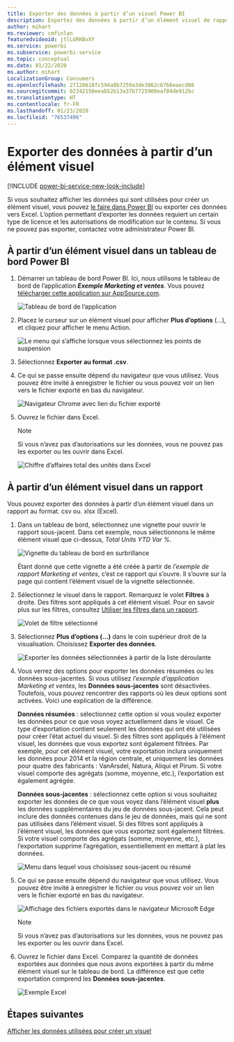```yaml
---
title: Exporter des données à partir d’un visuel Power BI
description: Exportez des données à partir d’un élément visuel de rapport et d’un élément visuel de tableau de bord et affichez-les dans Excel.
author: mihart
ms.reviewer: cmfinlan
featuredvideoid: jtlLGRKBvXY
ms.service: powerbi
ms.subservice: powerbi-service
ms.topic: conceptual
ms.date: 01/22/2020
ms.author: mihart
LocalizationGroup: Consumers
ms.openlocfilehash: 27128618fc594a8b7259a3de3862c6766eaecd86
ms.sourcegitcommit: 02342150eeab52b13a37b7725900eaf84de912bc
ms.translationtype: HT
ms.contentlocale: fr-FR
ms.lasthandoff: 01/23/2020
ms.locfileid: "76537496"
---
```

# <a name="export-data-from-a-visual"></a>Exporter des données à partir d’un élément visuel

[!INCLUDE [power-bi-service-new-look-include](../includes/power-bi-service-new-look-include.md)]

Si vous souhaitez afficher les données qui sont utilisées pour créer un élément visuel, vous pouvez [le faire dans Power BI](end-user-show-data.md) ou exporter ces données vers Excel. L’option permettant d’exporter les données requiert un certain type de licence et les autorisations de modification sur le contenu. Si vous ne pouvez pas exporter, contactez votre administrateur Power BI. 

## <a name="from-a-visual-on-a-power-bi-dashboard"></a>À partir d’un élément visuel dans un tableau de bord Power BI

1. Démarrer un tableau de bord Power BI. Ici, nous utilisons le tableau de bord de l’application ***Exemple Marketing et ventes***. Vous pouvez [télécharger cette application sur AppSource.com](https://appsource.microsoft.com/product/power-bi/microsoft-retail-analysis-sample.salesandmarketingsample-preview?flightCodes=e2b06c7a-a438-4d99-9eb6-4324ce87f282).

    ![Tableau de bord de l’application](media/end-user-export/power-bi-dashboards.png)

2. Placez le curseur sur un élément visuel pour afficher **Plus d’options** (...), et cliquez pour afficher le menu Action.

    ![Le menu qui s’affiche lorsque vous sélectionnez les points de suspension](media/end-user-export/power-bi-options-menu.png)

3. Sélectionnez **Exporter au format .csv**.

4. Ce qui se passe ensuite dépend du navigateur que vous utilisez. Vous pouvez être invité à enregistrer le fichier ou vous pouvez voir un lien vers le fichier exporté en bas du navigateur. 

    ![Navigateur Chrome avec lien du fichier exporté](media/end-user-export/power-bi-dashboard-exports.png)

5. Ouvrez le fichier dans Excel. 

    > [!NOTE]
    > Si vous n’avez pas d’autorisations sur les données, vous ne pouvez pas les exporter ou les ouvrir dans Excel.  

    ![Chiffre d’affaires total des unités dans Excel](media/end-user-export/power-bi-excel.png)


## <a name="from-a-visual-in-a-report"></a>À partir d’un élément visuel dans un rapport
Vous pouvez exporter des données à partir d’un élément visuel dans un rapport au format. csv ou. xlsx (Excel). 

1. Dans un tableau de bord, sélectionnez une vignette pour ouvrir le rapport sous-jacent.  Dans cet exemple, nous sélectionnons le même élément visuel que ci-dessus, *Total Units YTD Var %*. 

    ![Vignette du tableau de bord en surbrillance](media/end-user-export/power-bi-export-reports.png)

    Étant donné que cette vignette a été créée à partir de *l’exemple de rapport Marketing et ventes*, c’est ce rapport qui s’ouvre. Il s’ouvre sur la page qui contient l’élément visuel de la vignette sélectionnée. 

2. Sélectionnez le visuel dans le rapport. Remarquez le volet **Filtres** à droite. Des filtres sont appliqués à cet élément visuel. Pour en savoir plus sur les filtres, consultez [Utiliser les filtres dans un rapport](end-user-report-filter.md).

    ![Volet de filtre sélectionné](media/end-user-export/power-bi-export-filter.png)


3. Sélectionnez **Plus d’options (...)** dans le coin supérieur droit de la visualisation. Choisissez **Exporter des données**.

    ![Exporter les données sélectionnées à partir de la liste déroulante](media/end-user-export/power-bi-export-report.png)

4. Vous verrez des options pour exporter les données résumées ou les données sous-jacentes. Si vous utilisez *l’exemple d’application Marketing et ventes*, les **Données sous-jacentes** sont désactivées. Toutefois, vous pouvez rencontrer des rapports où les deux options sont activées. Voici une explication de la différence.

    **Données résumées** : sélectionnez cette option si vous voulez exporter les données pour ce que vous voyez actuellement dans le visuel.  Ce type d’exportation contient seulement les données qui ont été utilisées pour créer l’état actuel du visuel. Si des filtres sont appliqués à l’élément visuel, les données que vous exportez sont également filtrées. Par exemple, pour cet élément visuel, votre exportation inclura uniquement les données pour 2014 et la région centrale, et uniquement les données pour quatre des fabricants : VanArsdel, Natura, Aliqui et Pirum. Si votre visuel comporte des agrégats (somme, moyenne, etc.), l’exportation est également agrégée. 
  

    **Données sous-jacentes** : sélectionnez cette option si vous souhaitez exporter les données de ce que vous voyez dans l’élément visuel **plus** les données supplémentaires du jeu de données sous-jacent.  Cela peut inclure des données contenues dans le jeu de données, mais qui ne sont pas utilisées dans l’élément visuel. Si des filtres sont appliqués à l’élément visuel, les données que vous exportez sont également filtrées.  Si votre visuel comporte des agrégats (somme, moyenne, etc.), l’exportation supprime l’agrégation, essentiellement en mettant à plat les données. 

    ![Menu dans lequel vous choisissez sous-jacent ou résumé](media/end-user-export/power-bi-export-underlying.png)

5. Ce qui se passe ensuite dépend du navigateur que vous utilisez. Vous pouvez être invité à enregistrer le fichier ou vous pouvez voir un lien vers le fichier exporté en bas du navigateur. 

    ![Affichage des fichiers exportés dans le navigateur Microsoft Edge](media/end-user-export/power-bi-export-edge-browser.png)

    > [!NOTE]
    > Si vous n’avez pas d’autorisations sur les données, vous ne pouvez pas les exporter ou les ouvrir dans Excel.  


6. Ouvrez le fichier dans Excel. Comparez la quantité de données exportées aux données que nous avons exportées à partir du même élément visuel sur le tableau de bord. La différence est que cette exportation comprend les **Données sous-jacentes**. 

    ![Exemple Excel](media/end-user-export/power-bi-underlying.png)

## <a name="next-steps"></a>Étapes suivantes

[Afficher les données utilisées pour créer un visuel](end-user-show-data.md)